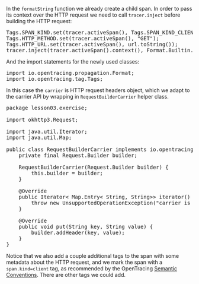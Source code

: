 In the `formatString` function we already create a child span. In order to pass its context over the HTTP request we need to call `tracer.inject` before building the HTTP request:

<pre class="file" data-target="clipboard">
Tags.SPAN_KIND.set(tracer.activeSpan(), Tags.SPAN_KIND_CLIENT);
Tags.HTTP_METHOD.set(tracer.activeSpan(), "GET");
Tags.HTTP_URL.set(tracer.activeSpan(), url.toString());
tracer.inject(tracer.activeSpan().context(), Format.Builtin.HTTP_HEADERS, new RequestBuilderCarrier(requestBuilder));
</pre>

And the import statements for the newly used classes:

<pre class="file" data-target="clipboard">
import io.opentracing.propagation.Format;
import io.opentracing.tag.Tags;
</pre>

In this case the `carrier` is HTTP request headers object, which we adapt to the carrier API by wrapping in `RequestBuilderCarrier` helper class.

<pre class="file" data-filename="opentracing-tutorial/java/src/main/java/lesson03/exercise/RequestBuilderCarrier.java" data-target="replace">package lesson03.exercise;

import okhttp3.Request;

import java.util.Iterator;
import java.util.Map;

public class RequestBuilderCarrier implements io.opentracing.propagation.TextMap {
    private final Request.Builder builder;

    RequestBuilderCarrier(Request.Builder builder) {
        this.builder = builder;
    }

    @Override
    public Iterator< Map.Entry< String, String>> iterator() {
        throw new UnsupportedOperationException("carrier is write-only");
    }

    @Override
    public void put(String key, String value) {
        builder.addHeader(key, value);
    }
}</pre>

Notice that we also add a couple additional tags to the span with some metadata about the HTTP request, and we mark the span with a `span.kind=client` tag, as recommended by the OpenTracing [Semantic Conventions][semantic-conventions]. There are other tags we could add.

[semantic-conventions]: https://github.com/opentracing/specification/blob/master/semantic_conventions.md